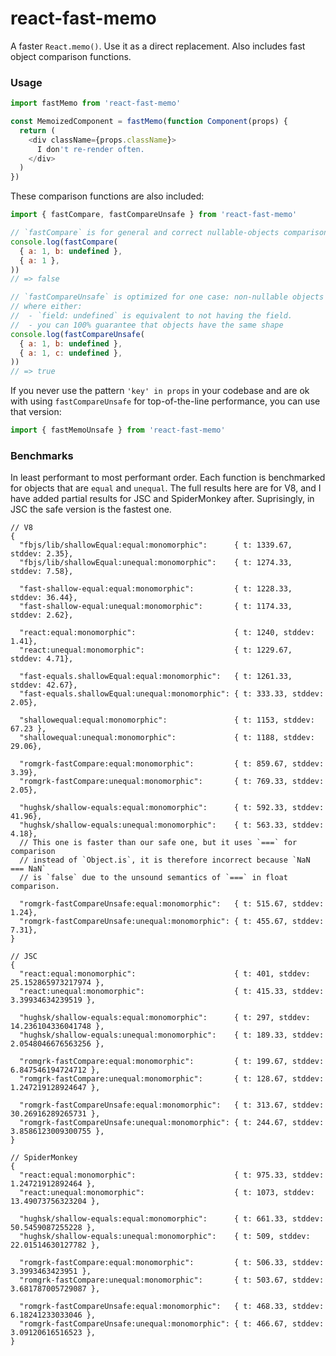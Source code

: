 # react-fast-memo

A faster `React.memo()`. Use it as a direct replacement. Also includes fast object comparison functions.

### Usage

```javascript
import fastMemo from 'react-fast-memo'

const MemoizedComponent = fastMemo(function Component(props) {
  return (
    <div className={props.className}>
      I don't re-render often.
    </div>
  )
})
```

These comparison functions are also included:

```javascript
import { fastCompare, fastCompareUnsafe } from 'react-fast-memo'

// `fastCompare` is for general and correct nullable-objects comparison
console.log(fastCompare(
  { a: 1, b: undefined },
  { a: 1 },
))
// => false

// `fastCompareUnsafe` is optimized for one case: non-nullable objects
// where either:
//  - `field: undefined` is equivalent to not having the field.
//  - you can 100% guarantee that objects have the same shape
console.log(fastCompareUnsafe(
  { a: 1, b: undefined },
  { a: 1, c: undefined },
))
// => true

```

If you never use the pattern `'key' in props` in your codebase and are ok with using `fastCompareUnsafe` for
top-of-the-line performance, you can use that version:


```javascript
import { fastMemoUnsafe } from 'react-fast-memo'
```

### Benchmarks

In least performant to most performant order. Each function is benchmarked for objects that are `equal` and `unequal`.
The full results here are for V8, and I have added partial results for JSC and SpiderMonkey after. Suprisingly, in JSC
the safe version is the fastest one.

```jsonc
// V8
{
  "fbjs/lib/shallowEqual:equal:monomorphic":      { t: 1339.67, stddev: 2.35},
  "fbjs/lib/shallowEqual:unequal:monomorphic":    { t: 1274.33, stddev: 7.58},

  "fast-shallow-equal:equal:monomorphic":         { t: 1228.33, stddev: 36.44},
  "fast-shallow-equal:unequal:monomorphic":       { t: 1174.33, stddev: 2.62},

  "react:equal:monomorphic":                      { t: 1240, stddev: 1.41},
  "react:unequal:monomorphic":                    { t: 1229.67, stddev: 4.71},

  "fast-equals.shallowEqual:equal:monomorphic":   { t: 1261.33, stddev: 42.67},
  "fast-equals.shallowEqual:unequal:monomorphic": { t: 333.33, stddev: 2.05},

  "shallowequal:equal:monomorphic":               { t: 1153, stddev: 67.23 },
  "shallowequal:unequal:monomorphic":             { t: 1188, stddev: 29.06},

  "romgrk-fastCompare:equal:monomorphic":         { t: 859.67, stddev: 3.39},
  "romgrk-fastCompare:unequal:monomorphic":       { t: 769.33, stddev: 2.05},

  "hughsk/shallow-equals:equal:monomorphic":      { t: 592.33, stddev: 41.96},
  "hughsk/shallow-equals:unequal:monomorphic":    { t: 563.33, stddev: 4.18},
  // This one is faster than our safe one, but it uses `===` for comparison
  // instead of `Object.is`, it is therefore incorrect because `NaN === NaN`
  // is `false` due to the unsound semantics of `===` in float comparison.

  "romgrk-fastCompareUnsafe:equal:monomorphic":   { t: 515.67, stddev: 1.24},
  "romgrk-fastCompareUnsafe:unequal:monomorphic": { t: 455.67, stddev: 7.31},
}
```

```jsonc
// JSC
{
  "react:equal:monomorphic":                      { t: 401, stddev: 25.152865973217974 },
  "react:unequal:monomorphic":                    { t: 415.33, stddev: 3.39934634239519 },

  "hughsk/shallow-equals:equal:monomorphic":      { t: 297, stddev: 14.236104336041748 },
  "hughsk/shallow-equals:unequal:monomorphic":    { t: 189.33, stddev: 2.0548046676563256 },

  "romgrk-fastCompare:equal:monomorphic":         { t: 199.67, stddev: 6.847546194724712 },
  "romgrk-fastCompare:unequal:monomorphic":       { t: 128.67, stddev: 1.247219128924647 },

  "romgrk-fastCompareUnsafe:equal:monomorphic":   { t: 313.67, stddev: 30.26916289265731 },
  "romgrk-fastCompareUnsafe:unequal:monomorphic": { t: 244.67, stddev: 3.8586123009300755 },
}
```

```jsonc
// SpiderMonkey
{
  "react:equal:monomorphic":                      { t: 975.33, stddev: 1.24721912892464 },
  "react:unequal:monomorphic":                    { t: 1073, stddev: 13.49073756323204 },

  "hughsk/shallow-equals:equal:monomorphic":      { t: 661.33, stddev: 50.5459087255228 },
  "hughsk/shallow-equals:unequal:monomorphic":    { t: 509, stddev: 22.01514630127782 },

  "romgrk-fastCompare:equal:monomorphic":         { t: 506.33, stddev: 3.3993463423951 },
  "romgrk-fastCompare:unequal:monomorphic":       { t: 503.67, stddev: 3.681787005729087 },

  "romgrk-fastCompareUnsafe:equal:monomorphic":   { t: 468.33, stddev: 6.18241233033046 },
  "romgrk-fastCompareUnsafe:unequal:monomorphic": { t: 466.67, stddev: 3.09120616516523 },
}
```
